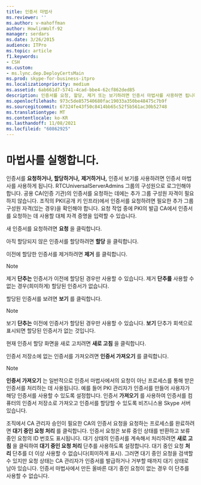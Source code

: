 ```yaml
---
title: 인증서 마법사
ms.reviewer: ''
ms.author: v-mahoffman
author: HowlinWolf-92
manager: serdars
ms.date: 3/26/2015
audience: ITPro
ms.topic: article
f1.keywords:
- CSH
ms.custom:
- ms.lync.dep.DeployCertsMain
ms.prod: skype-for-business-itpro
ms.localizationpriority: medium
ms.assetid: 6ab661d7-5741-4cad-bbe4-62cf862ded85
description: 인증서를 요청, 할당, 제거 또는 보기하려면 인증서 마법사를 사용하면 됩니다. RTCUniversalServerAdmins 그룹의 구성원으로 로그인해야 합니다. 공용 CA(인증 기관)의 인증서를 요청하는 데에는 추가 그룹 구성원 자격이 필요하지 않습니다. 조직의 PKI(공개 키 인프라)에서 인증서를 요청하려면 필요한 추가 그룹 구성원 자격(있는 경우)을 확인해야 합니다. 요청 작업 중에 PKI의 발급 CA에서 인증서를 요청하는 데 사용할 대체 자격 증명을 입력할 수 있습니다.
ms.openlocfilehash: 973c5de857540680fac19033a350be48475c7b9f
ms.sourcegitcommit: 67324fe43f50c8414bb65c52f5b561ac30b52748
ms.translationtype: MT
ms.contentlocale: ko-KR
ms.lasthandoff: 11/08/2021
ms.locfileid: "60862925"
---
```

# <a name="certificate-wizard"></a>마법사를 실행합니다.
 
 인증서를 **요청하거나, 할당하거나,** **제거하거나,** 인증서 보기를 사용하려면 인증서 마법사를 사용하게 됩니다.  RTCUniversalServerAdmins 그룹의 구성원으로 로그인해야 합니다. 공용 CA(인증 기관)의 인증서를 요청하는 데에는 추가 그룹 구성원 자격이 필요하지 않습니다. 조직의 PKI(공개 키 인프라)에서 인증서를 요청하려면 필요한 추가 그룹 구성원 자격(있는 경우)을 확인해야 합니다. 요청 작업 중에 PKI의 발급 CA에서 인증서를 요청하는 데 사용할 대체 자격 증명을 입력할 수 있습니다.
  
새 인증서를 요청하려면 **요청** 을 클릭합니다.
  
아직 할당되지 않은 인증서를 할당하려면 **할당** 을 클릭합니다.
  
이전에 할당한 인증서를 제거하려면 **제거** 를 클릭합니다.
  
> [!NOTE]
> 제거 **단추는** 인증서가 이전에 할당된 경우만 사용할 수 있습니다. 제거 **단추를** 사용할 수 없는 경우(희미하게) 할당된 인증서가 없습니다.
  
할당된 인증서를 보려면 **보기** 를 클릭합니다.
  
> [!NOTE]
> 보기 **단추는** 이전에 인증서가 할당된 경우만 사용할 수 있습니다. **보기** 단추가 회색으로 표시되면 할당된 인증서가 없는 것입니다.
  
현재 인증서 할당 화면을 새로 고치려면 **새로 고침** 을 클릭합니다.
  
인증서 저장소에 없는 인증서를 가져오려면 **인증서 가져오기** 를 클릭합니다.
  
> [!NOTE]
> **인증서 가져오기** 는 일반적으로 인증서 마법사에서의 요청이 아닌 프로세스를 통해 받은 인증서를 처리하는 데 사용됩니다. 예를 들어 PKI 관리자가 인증서를 만들어 사용자가 해당 인증서를 사용할 수 있도록 설정합니다. 인증서 **가져오기** 를 사용하여 인증서를 컴퓨터의 인증서 저장소로 가져오고 인증서를 할당할 수 있도록 비즈니스용 Skype 서버 있습니다.
  
조직에서 CA 관리자 승인이 필요한 CA의 인증서 요청을 요청하는 프로세스를 완료하려면 **대기 중인 요청 처리** 를 클릭합니다. 인증서 요청은 보류 중인 상태를 반환하고 보류 중인 요청의 ID 번호도 표시됩니다. 대기 상태의 인증서를 계속해서 처리하려면 **새로 고침** 을 클릭하여 **대기 중인 요청 처리** 단추를 사용하도록 설정합니다. 대기 중인 요청 **처리** 단추를 더 이상 사용할 수 없습니다(희미하게 표시). 그러면 대기 중인 요청을 검색할 수 있지만 요청 상태는 CA 관리자가 인증서를 발급하거나 거부할 때까지 대기 상태로 남아 있습니다. 인증서 마법사에서 만든 올바른 대기 중인 요청이 없는 경우 이 단추를 사용할 수 없습니다.
  

